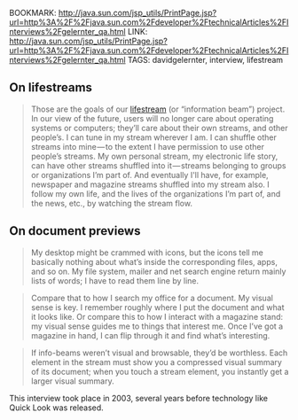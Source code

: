 BOOKMARK: http://java.sun.com/jsp_utils/PrintPage.jsp?url=http%3A%2F%2Fjava.sun.com%2Fdeveloper%2FtechnicalArticles%2FInterviews%2Fgelernter_qa.html
LINK: http://java.sun.com/jsp_utils/PrintPage.jsp?url=http%3A%2F%2Fjava.sun.com%2Fdeveloper%2FtechnicalArticles%2FInterviews%2Fgelernter_qa.html
TAGS: davidgelernter, interview, lifestream

## On lifestreams

> Those are the goals of our [lifestream][ls] (or “information beam”) project. In our
> view of the future, users will no longer care about operating systems or
> computers; they’ll care about their own streams, and other people’s. I can
> tune in my stream wherever I am. I can shuffle other streams into mine — to the
> extent I have permission to use other people’s streams. My own personal
> stream, my electronic life story, can have other streams shuffled into
> it — streams belonging to groups or organizations I’m part of. And eventually
> I'll have, for example, newspaper and magazine streams shuffled into my
> stream also. I follow my own life, and the lives of the organizations I’m
> part of, and the news, etc., by watching the stream flow.

 [ls]: http://cs-www.cs.yale.edu/homes/freeman/lifestreams.html

## On document previews

> My desktop might be crammed with icons, but the icons tell me basically
> nothing about what’s inside the corresponding files, apps, and so on. My
> file system, mailer and net search engine return mainly lists of words; I
> have to read them line by line.

> Compare that to how I search my office for a document. My visual sense is
> key. I remember roughly where I put the document and what it looks like.
> Or compare this to how I interact with a magazine stand: my visual sense
> guides me to things that interest me. Once I’ve got a magazine in hand, I can
> flip through it and find what’s interesting.

> If info-beams weren’t visual and browsable, they’d be worthless. Each element
> in the stream must show you a compressed visual summary of its document; when
> you touch a stream element, you instantly get a larger visual summary.

This interview took place in 2003, several years before technology like Quick Look was released.
